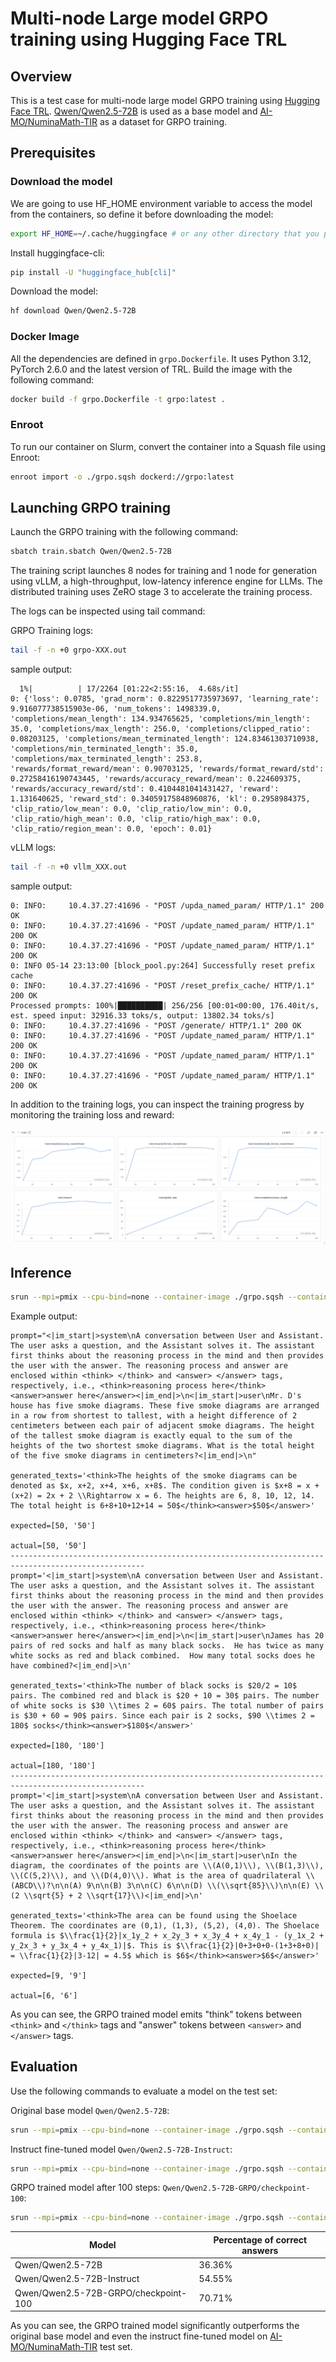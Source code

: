 # Multi-node Large model GRPO training using Hugging Face TRL

## Overview

This is a test case for multi-node large model GRPO training using [Hugging Face TRL](https://github.com/huggingface/trl). [Qwen/Qwen2.5-72B](https://huggingface.co/Qwen/Qwen2.5-72B) is used as a base model and [AI-MO/NuminaMath-TIR](https://huggingface.co/AI-MO/NuminaMath-7B-TIR) as a dataset for GRPO training.

## Prerequisites

### Download the model

We are going to use HF_HOME environment variable to access the model from the containers, so define it before downloading the model:
```bash
export HF_HOME=~/.cache/huggingface # or any other directory that you prefer
```

Install huggingface-cli:
```bash
pip install -U "huggingface_hub[cli]"
```

Download the model:
```bash
hf download Qwen/Qwen2.5-72B
```

### Docker Image

All the dependencies are defined in `grpo.Dockerfile`. It uses Python 3.12, PyTorch 2.6.0 and the latest version of TRL. Build the image with the following command:

```bash
docker build -f grpo.Dockerfile -t grpo:latest .
```

### Enroot

To run our container on Slurm, convert the container into a Squash file using Enroot:

```bash
enroot import -o ./grpo.sqsh dockerd://grpo:latest
```

## Launching GRPO training

Launch the GRPO training with the following command:

```bash
sbatch train.sbatch Qwen/Qwen2.5-72B
```

The training script launches 8 nodes for training and 1 node for generation using vLLM, a high-throughput, low-latency inference engine for LLMs. The distributed training uses ZeRO stage 3 to accelerate the training process.

The logs can be inspected using tail command:

GRPO Training logs:
```bash
tail -f -n +0 grpo-XXX.out 
```
sample output:
```
  1%|          | 17/2264 [01:22<2:55:16,  4.68s/it]
0: {'loss': 0.0785, 'grad_norm': 0.8229517735973697, 'learning_rate': 9.916077738515903e-06, 'num_tokens': 1498339.0, 'completions/mean_length': 134.934765625, 'completions/min_length': 35.0, 'completions/max_length': 256.0, 'completions/clipped_ratio': 0.08203125, 'completions/mean_terminated_length': 124.83461303710938, 'completions/min_terminated_length': 35.0, 'completions/max_terminated_length': 253.8, 'rewards/format_reward/mean': 0.90703125, 'rewards/format_reward/std': 0.27258416190743445, 'rewards/accuracy_reward/mean': 0.224609375, 'rewards/accuracy_reward/std': 0.4104481041431427, 'reward': 1.131640625, 'reward_std': 0.34059175848960876, 'kl': 0.2958984375, 'clip_ratio/low_mean': 0.0, 'clip_ratio/low_min': 0.0, 'clip_ratio/high_mean': 0.0, 'clip_ratio/high_max': 0.0, 'clip_ratio/region_mean': 0.0, 'epoch': 0.01}
```

vLLM logs:
```bash
tail -f -n +0 vllm_XXX.out
```
sample output:
```
0: INFO:     10.4.37.27:41696 - "POST /upda_named_param/ HTTP/1.1" 200 OK
0: INFO:     10.4.37.27:41696 - "POST /update_named_param/ HTTP/1.1" 200 OK
0: INFO:     10.4.37.27:41696 - "POST /update_named_param/ HTTP/1.1" 200 OK
0: INFO 05-14 23:13:00 [block_pool.py:264] Successfully reset prefix cache
0: INFO:     10.4.37.27:41696 - "POST /reset_prefix_cache/ HTTP/1.1" 200 OK
Processed prompts: 100%|██████████| 256/256 [00:01<00:00, 176.40it/s, est. speed input: 32916.33 toks/s, output: 13802.34 toks/s]
0: INFO:     10.4.37.27:41696 - "POST /generate/ HTTP/1.1" 200 OK
0: INFO:     10.4.37.27:41696 - "POST /update_named_param/ HTTP/1.1" 200 OK
0: INFO:     10.4.37.27:41696 - "POST /update_named_param/ HTTP/1.1" 200 OK
0: INFO:     10.4.37.27:41696 - "POST /update_named_param/ HTTP/1.1" 200 OK
```

In addition to the training logs, you can inspect the training progress by monitoring the training loss and reward:

![GRPO training progress on Weights & Biases](grpo_wandb.png)

## Inference

```bash
srun --mpi=pmix --cpu-bind=none --container-image ./grpo.sqsh --container-mounts=.:/grpo,$HF_HOME:$HF_HOME --error=infer.err python /grpo/inference.py --model /grpo/YYYY-MM-DD_hh-mm-ss/Qwen/Qwen2.5-72B-GRPO/checkpoint-100
```

Example output:
```
prompt="<|im_start|>system\nA conversation between User and Assistant. The user asks a question, and the Assistant solves it. The assistant first thinks about the reasoning process in the mind and then provides the user with the answer. The reasoning process and answer are enclosed within <think> </think> and <answer> </answer> tags, respectively, i.e., <think>reasoning process here</think><answer>answer here</answer><|im_end|>\n<|im_start|>user\nMr. D's house has five smoke diagrams. These five smoke diagrams are arranged in a row from shortest to tallest, with a height difference of 2 centimeters between each pair of adjacent smoke diagrams. The height of the tallest smoke diagram is exactly equal to the sum of the heights of the two shortest smoke diagrams. What is the total height of the five smoke diagrams in centimeters?<|im_end|>\n"

generated_texts='<think>The heights of the smoke diagrams can be denoted as $x, x+2, x+4, x+6, x+8$. The condition given is $x+8 = x + (x+2) = 2x + 2 \\Rightarrow x = 6. The heights are 6, 8, 10, 12, 14. The total height is 6+8+10+12+14 = 50$</think><answer>$50$</answer>'

expected=[50, '50']

actual=[50, '50']
----------------------------------------------------------------------------------------------------
prompt='<|im_start|>system\nA conversation between User and Assistant. The user asks a question, and the Assistant solves it. The assistant first thinks about the reasoning process in the mind and then provides the user with the answer. The reasoning process and answer are enclosed within <think> </think> and <answer> </answer> tags, respectively, i.e., <think>reasoning process here</think><answer>answer here</answer><|im_end|>\n<|im_start|>user\nJames has 20 pairs of red socks and half as many black socks.  He has twice as many white socks as red and black combined.  How many total socks does he have combined?<|im_end|>\n'

generated_texts='<think>The number of black socks is $20/2 = 10$ pairs. The combined red and black is $20 + 10 = 30$ pairs. The number of white socks is $30 \\times 2 = 60$ pairs. The total number of pairs is $30 + 60 = 90$ pairs. Since each pair is 2 socks, $90 \\times 2 = 180$ socks</think><answer>$180$</answer>'

expected=[180, '180']

actual=[180, '180']
----------------------------------------------------------------------------------------------------
prompt='<|im_start|>system\nA conversation between User and Assistant. The user asks a question, and the Assistant solves it. The assistant first thinks about the reasoning process in the mind and then provides the user with the answer. The reasoning process and answer are enclosed within <think> </think> and <answer> </answer> tags, respectively, i.e., <think>reasoning process here</think><answer>answer here</answer><|im_end|>\n<|im_start|>user\nIn the diagram, the coordinates of the points are \\(A(0,1)\\), \\(B(1,3)\\), \\(C(5,2)\\), and \\(D(4,0)\\). What is the area of quadrilateral \\(ABCD\\)?\n\n(A) 9\n\n(B) 3\n\n(C) 6\n\n(D) \\(\\sqrt{85}\\)\n\n(E) \\(2 \\sqrt{5} + 2 \\sqrt{17}\\)<|im_end|>\n'

generated_texts='<think>The area can be found using the Shoelace Theorem. The coordinates are (0,1), (1,3), (5,2), (4,0). The Shoelace formula is $\\frac{1}{2}|x_1y_2 + x_2y_3 + x_3y_4 + x_4y_1 - (y_1x_2 + y_2x_3 + y_3x_4 + y_4x_1)|$. This is $\\frac{1}{2}|0+3+0+0-(1+3+8+0)| = \\frac{1}{2}|3-12| = 4.5$ which is $6$</think><answer>$6$</answer>'

expected=[9, '9']

actual=[6, '6']
```

As you can see, the GRPO trained model emits "think" tokens between `<think>` and `</think>` tags and "answer" tokens between `<answer>` and `</answer>` tags.

## Evaluation

Use the following commands to evaluate a model on the test set:

Original base model `Qwen/Qwen2.5-72B`:
```bash
srun --mpi=pmix --cpu-bind=none --container-image ./grpo.sqsh --container-mounts=.:/grpo,$HF_HOME:$HF_HOME --error=eval.err python /grpo/eval.py --model Qwen/Qwen2.5-72B
```

Instruct fine-tuned model `Qwen/Qwen2.5-72B-Instruct`:
```bash
srun --mpi=pmix --cpu-bind=none --container-image ./grpo.sqsh --container-mounts=.:/grpo,$HF_HOME:$HF_HOME --error=eval.err python /grpo/eval.py --model Qwen/Qwen2.5-72B-Instruct
```

GRPO trained model after 100 steps: `Qwen/Qwen2.5-72B-GRPO/checkpoint-100`:
```bash
srun --mpi=pmix --cpu-bind=none --container-image ./grpo.sqsh --container-mounts=.:/grpo,$HF_HOME:$HF_HOME --error=eval.err python /grpo/eval.py --model /grpo/YYYY-MM-DD_hh-mm-ss/Qwen/Qwen2.5-72B-GRPO/checkpoint-100
```

|Model|Percentage of correct answers|
|---|---|
|Qwen/Qwen2.5-72B|36.36%|
|Qwen/Qwen2.5-72B-Instruct|54.55%|
|Qwen/Qwen2.5-72B-GRPO/checkpoint-100|70.71%|

As you can see, the GRPO trained model significantly outperforms the original base model and even the instruct fine-tuned model on [AI-MO/NuminaMath-TIR](https://huggingface.co/AI-MO/NuminaMath-7B-TIR) test set.